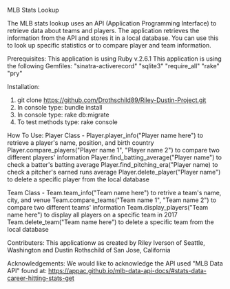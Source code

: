  MLB Stats Lookup
 
The MLB stats lookup uses an API (Application Programming Interface) to retrieve data about teams and players. The application retrieves the information from the   API and stores it in a local database. You can use this to look up specific statistics or to compare player and team information.
 
 Prerequisites: 
 This application is using Ruby v.2.6.1
 This application is using the following Gemfiles:
 "sinatra-activerecord"
 "sqlite3"
 "require_all"
 "rake"
 "pry"
 
 Installation:
 1. git clone https://github.com/Drothschild89/Riley-Dustin-Project.git
 2. In console type: bundle install
 3. In console type: rake db:migrate
 4. To test methods type: rake console
 
 How To Use:
  Player Class - 
   Player.player_info("Player name here") to retrieve a player's name, position, and birth country
   Player.compare_players("Player name 1", "Player name 2") to compare two different players' information
   Player.find_batting_average("Player name") to check a batter's batting average
   Player.find_pitching_era("Player name) to check a pitcher's earned runs average
   Player.delete_player("Player name") to delete a specific player from the local database

  Team Class - 
    Team.team_info("Team name here") to retrive a team's name, city, and venue
    Team.compare_teams("Team name 1", "Team name 2") to compare two different teams' information
    Team.display_players("Team name here") to display all players on a specific team in 2017
    Team.delete_team("Team name here") to delete a specific team from the local database

  Contributers:
    This applicationw as created by Riley Iverson of Seattle, Washington and Dustin Rothschild of San Jose, California

  Acknowledgements: 
    We would like to acknowledge the API used "MLB Data API" found at: https://appac.github.io/mlb-data-api-docs/#stats-data-career-hitting-stats-get
   
